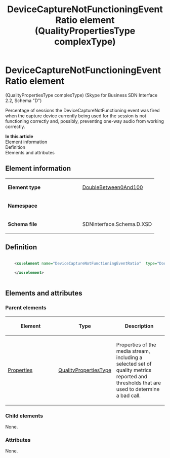 ﻿---
title: DeviceCaptureNotFunctioningEventRatio element (QualityPropertiesType complexType) 
TOCTitle: DeviceCaptureNotFunctioningEventRatio element
ms:assetid: 754049e9-36da-5278-7bdf-ab73350a73f6
ms:mtpsurl: https://msdn.microsoft.com/en-us/library/Mt149467(v=office.16)
ms:contentKeyID: 65855414
ms.date: 08/24/2015
mtps_version: v=office.16
dev_langs:
- xml
---

# DeviceCaptureNotFunctioningEventRatio element 

(QualityPropertiesType complexType) (Skype for Business SDN Interface 2.2, Schema "D")

Percentage of sessions the DeviceCaptureNotFunctioning event was fired when the capture device currently being used for the session is not functioning correctly and, possibly, preventing one-way audio from working correctly.


**In this article**  
Element information  
Definition  
Elements and attributes  

## Element information

<table>
<colgroup>
<col style="width: 50%" />
<col style="width: 50%" />
</colgroup>
<tbody>
<tr class="odd">
<td><p><strong>Element type</strong></p></td>
<td><p><a href="doublebetween0and100-simpletype-skype-for-business-sdn-interface-2-2-schema-d.md">DoubleBetween0And100</a></p></td>
</tr>
<tr class="even">
<td><p><strong>Namespace</strong></p></td>
<td><p></p></td>
</tr>
<tr class="odd">
<td><p><strong>Schema file</strong></p></td>
<td><p>SDNInterface.Schema.D.XSD</p></td>
</tr>
</tbody>
</table>


## Definition

```xml

    <xs:element name="DeviceCaptureNotFunctioningEventRatio"  type="DoubleBetween0And100">
    
    </xs:element>
  
```

## Elements and attributes

### Parent elements

<table>
<colgroup>
<col style="width: 33%" />
<col style="width: 33%" />
<col style="width: 33%" />
</colgroup>
<thead>
<tr class="header">
<th><p>Element</p></th>
<th><p>Type</p></th>
<th><p>Description</p></th>
</tr>
</thead>
<tbody>
<tr class="odd">
<td><p><a href="properties-element-qualitytype-complextype-skype-for-business-sdn-interface-2-2-schema-d.md">Properties</a></p></td>
<td><p><a href="qualitypropertiestype-complextype-skype-for-business-sdn-interface-2-2-schema-d.md">QualityPropertiesType</a></p></td>
<td><p>Properties of the media stream, including a selected set of quality metrics reported and thresholds that are used to determine a bad call.</p></td>
</tr>
</tbody>
</table>


### Child elements

None.

### Attributes

None.


